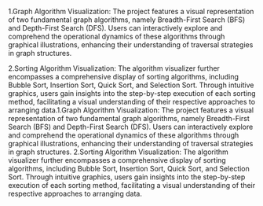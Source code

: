 1.Graph Algorithm Visualization:
The project features a visual representation of two fundamental graph algorithms, namely Breadth-First Search (BFS) and Depth-First Search (DFS). Users can interactively explore and comprehend the operational dynamics of these algorithms through graphical illustrations, enhancing their understanding of traversal strategies in graph structures.

2.Sorting Algorithm Visualization:
The algorithm visualizer further encompasses a comprehensive display of sorting algorithms, including Bubble Sort, Insertion Sort, Quick Sort, and Selection Sort. Through intuitive graphics, users gain insights into the step-by-step execution of each sorting method, facilitating a visual understanding of their respective approaches to arranging data.1.Graph Algorithm Visualization: The project features a visual representation of two fundamental graph algorithms, namely Breadth-First Search (BFS) and Depth-First Search (DFS). Users can interactively explore and comprehend the operational dynamics of these algorithms through graphical illustrations, enhancing their understanding of traversal strategies in graph structures. 2.Sorting Algorithm Visualization: The algorithm visualizer further encompasses a comprehensive display of sorting algorithms, including Bubble Sort, Insertion Sort, Quick Sort, and Selection Sort. Through intuitive graphics, users gain insights into the step-by-step execution of each sorting method, facilitating a visual understanding of their respective approaches to arranging data.
